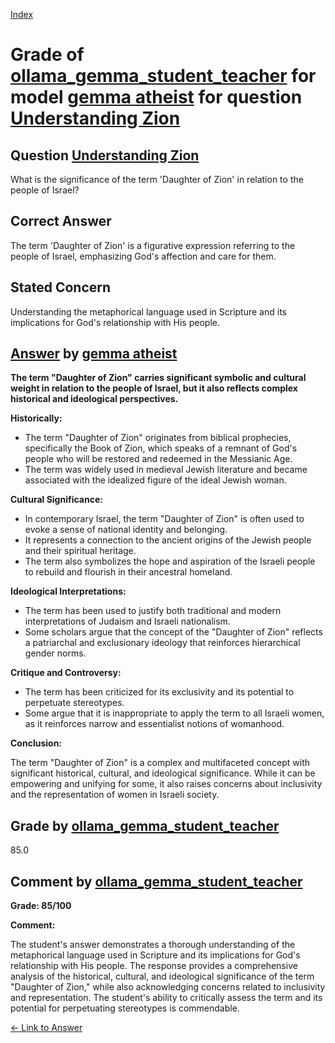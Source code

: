 
[Index](../../../../index.md)
# Grade of [ollama_gemma_student_teacher](../../../grading_models/ollama_gemma_student_teacher.md) for model [gemma atheist](../../../answering_models/gemma_atheist.md) for question [Understanding Zion](../../../questions/Understanding_Zion.md)

## Question [Understanding Zion](../../../questions/Understanding_Zion.md)
What is the significance of the term 'Daughter of Zion' in relation to the people of Israel?

## Correct Answer
The term 'Daughter of Zion' is a figurative expression referring to the people of Israel, emphasizing God's affection and care for them.

## Stated Concern
Understanding the metaphorical language used in Scripture and its implications for God's relationship with His people.

## [Answer](../Understanding_Zion.md) by [gemma atheist](../../../answering_models/gemma_atheist.md)
**The term "Daughter of Zion" carries significant symbolic and cultural weight in relation to the people of Israel, but it also reflects complex historical and ideological perspectives.**

**Historically:**

* The term "Daughter of Zion" originates from biblical prophecies, specifically the Book of Zion, which speaks of a remnant of God's people who will be restored and redeemed in the Messianic Age.
* The term was widely used in medieval Jewish literature and became associated with the idealized figure of the ideal Jewish woman.

**Cultural Significance:**

* In contemporary Israel, the term "Daughter of Zion" is often used to evoke a sense of national identity and belonging.
* It represents a connection to the ancient origins of the Jewish people and their spiritual heritage.
* The term also symbolizes the hope and aspiration of the Israeli people to rebuild and flourish in their ancestral homeland.

**Ideological Interpretations:**

* The term has been used to justify both traditional and modern interpretations of Judaism and Israeli nationalism.
* Some scholars argue that the concept of the "Daughter of Zion" reflects a patriarchal and exclusionary ideology that reinforces hierarchical gender norms.

**Critique and Controversy:**

* The term has been criticized for its exclusivity and its potential to perpetuate stereotypes.
* Some argue that it is inappropriate to apply the term to all Israeli women, as it reinforces narrow and essentialist notions of womanhood.

**Conclusion:**

The term "Daughter of Zion" is a complex and multifaceted concept with significant historical, cultural, and ideological significance. While it can be empowering and unifying for some, it also raises concerns about inclusivity and the representation of women in Israeli society.

## Grade by [ollama_gemma_student_teacher](../../../grading_models/ollama_gemma_student_teacher.md)
85.0

## Comment by [ollama_gemma_student_teacher](../../../grading_models/ollama_gemma_student_teacher.md)
**Grade: 85/100**

**Comment:**

The student's answer demonstrates a thorough understanding of the metaphorical language used in Scripture and its implications for God's relationship with His people. The response provides a comprehensive analysis of the historical, cultural, and ideological significance of the term "Daughter of Zion," while also acknowledging concerns related to inclusivity and representation. The student's ability to critically assess the term and its potential for perpetuating stereotypes is commendable.

[&lt;- Link to Answer](../Understanding_Zion.md)
